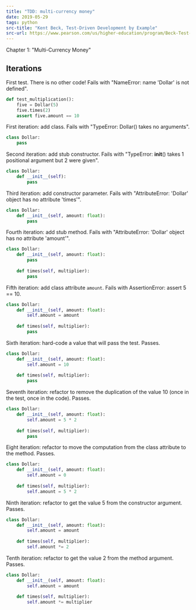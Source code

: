 ```yaml
---
title: "TDD: multi-currency money"
date: 2019-05-29
tags: python
src-title: "Kent Beck, Test-Driven Development by Example"
src-url: https://www.pearson.com/us/higher-education/program/Beck-Test-Driven-Development-By-Example/PGM206172.html
---
```


Chapter 1: "Multi-Currency Money"


## Iterations

First test. There is no other code! Fails with "NameError: name 'Dollar' is
not defined".

```py
def test_multiplication():
    five = Dollar(5)
    five.times(2)
    assert five.amount == 10
```

First iteration: add class. Fails with "TypeError: Dollar() takes no
arguments".

```py
class Dollar:
    pass
```

Second iteration: add stub constructor. Fails with "TypeError:
__init__() takes 1 positional argument but 2 were given".

```py
class Dollar:
    def __init__(self):
        pass
```

Third iteration: add constructor parameter. Fails with
"AttributeError: 'Dollar' object has no attribute 'times'".

```py
class Dollar:
    def __init__(self, amount: float):
        pass
```

Fourth iteration: add stub method. Fails with "AttributeError:
'Dollar' object has no attribute 'amount'".

```py
class Dollar:
    def __init__(self, amount: float):
        pass
    
    def times(self, multiplier):
        pass
```

Fifth iteration: add class attribute `amount`. Fails with
AssertionError: assert 5 == 10.

```py
class Dollar:
    def __init__(self, amount: float):
        self.amount = amount
    
    def times(self, multiplier):
        pass
```

Sixth iteration: hard-code a value that will pass the test.
Passes.

```py
class Dollar:
    def __init__(self, amount: float):
        self.amount = 10
    
    def times(self, multiplier):
        pass
```

Seventh iteration: refactor to remove the duplication of the value 10
(once in the test, once in the code). Passes.

```py
class Dollar:
    def __init__(self, amount: float):
        self.amount = 5 * 2
    
    def times(self, multiplier):
        pass
```

Eight iteration: refactor to move the computation from the class
attribute to the method. Passes.

```py
class Dollar:
    def __init__(self, amount: float):
        self.amount = 0
    
    def times(self, multiplier):
        self.amount = 5 * 2
```

Ninth iteration: refactor to get the value 5 from the constructor
argument. Passes.

```py
class Dollar:
    def __init__(self, amount: float):
        self.amount = amount
    
    def times(self, multiplier):
        self.amount *= 2
```

Tenth iteration: refactor to get the value 2 from the method
argument. Passes.

```py
class Dollar:
    def __init__(self, amount: float):
        self.amount = amount
    
    def times(self, multiplier):
        self.amount *= multiplier
```
